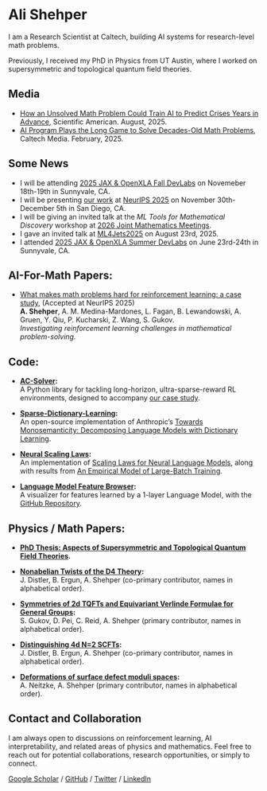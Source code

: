 # Ali Shehper

I am a Research Scientist at Caltech, building AI systems for research-level math problems.

Previously, I received my PhD in Physics from UT Austin, where I worked on supersymmetric and topological quantum field theories.

## Media

- [How an Unsolved Math Problem Could Train AI to Predict Crises Years in Advance](https://www.scientificamerican.com/article/how-this-ai-breakthrough-with-pure-mathematics-and-reinforcement-learning/), Scientific American. August, 2025.
- [AI Program Plays the Long Game to Solve Decades-Old Math Problems](https://www.caltech.edu/about/news/ai-program-plays-the-long-game-to-solve-decades-old-math-problems), Caltech Media. February, 2025.

## Some News

- I will be attending [2025 JAX & OpenXLA Fall DevLabs](https://openxla.org/events/fall_devlab_2025) on Novemeber 18th-19th in Sunnyvale, CA.
- I will be presenting [our work](https://neurips.cc/virtual/2025/poster/118658) at [NeurIPS 2025](https://neurips.cc/) on November 30th-December 5th in San Diego, CA.
- I will be giving an invited talk at the *ML Tools for Mathematical Discovery* workshop at [2026 Joint Mathematics Meetings]([https://meetings.ams.org/math/jmm2026/cfp.cgi](https://jointmathematicsmeetings.org/jmm)). 
- I gave an invited talk at [ML4Jets2025](https://indico.cern.ch/event/1526677/) on August 23rd, 2025.
- I attended [2025 JAX & OpenXLA Summer DevLabs](https://openxla.org/events/summer_devlab_2025) on June 23rd-24th in Sunnyvale, CA.

## AI-For-Math Papers:

- [What makes math problems hard for reinforcement learning: a case study](https://arxiv.org/abs/2408.15332), (Accepted at NeurIPS 2025)  
  **A. Shehper**, A. M. Medina-Mardones, L. Fagan, B. Lewandowski, A. Gruen, Y. Qiu, P. Kucharski, Z. Wang, S. Gukov.  
  *Investigating reinforcement learning challenges in mathematical problem-solving.*

## Code:

- **[AC-Solver](https://github.com/shehper/AC-Solver):**  
  A Python library for tackling long-horizon, ultra-sparse-reward RL environments, designed to accompany [our case study](https://arxiv.org/abs/2408.15332).
  
- **[Sparse-Dictionary-Learning](https://github.com/shehper/sparse-dictionary-learning):**  
  An open-source implementation of Anthropic’s [Towards Monosemanticity: Decomposing Language Models with Dictionary Learning](https://transformer-circuits.pub/2023/monosemantic-features/index.html).
  
- **[Neural Scaling Laws](https://github.com/shehper/scaling_laws):**  
  An implementation of [Scaling Laws for Neural Language Models](https://arxiv.org/abs/2001.08361), along with results from [An Empirical Model of Large-Batch Training](https://arxiv.org/abs/1812.06162).

- **[Language Model Feature Browser](https://shehper.github.io/feature-interface/):**  
  A visualizer for features learned by a 1-layer Language Model, with the [GitHub Repository](https://github.com/shehper/feature-interface).

## Physics / Math Papers:

- **[PhD Thesis: Aspects of Supersymmetric and Topological Quantum Field Theories](https://repositories.lib.utexas.edu/items/5c4fa949-3c47-450b-847f-6d155e2b57d8).**

- **[Nonabelian Twists of the D4 Theory](https://arxiv.org/abs/2112.10227):**  
  J. Distler, B. Ergun, A. Shehper (co-primary contributor, names in alphabetical order).

- **[Symmetries of 2d TQFTs and Equivariant Verlinde Formulae for General Groups](https://arxiv.org/abs/2111.08032):**  
  S. Gukov, D. Pei, C. Reid, A. Shehper (primary contributor, names in alphabetical order).

- **[Distinguishing 4d N=2 SCFTs](https://arxiv.org/abs/2012.15249):**  
  J. Distler, B. Ergun, A. Shehper (co-primary contributor, names in alphabetical order).

- **[Deformations of surface defect moduli spaces](https://arxiv.org/abs/2011.01970):**  
  A. Neitzke, A. Shehper (primary contributor, names in alphabetical order).

## Contact and Collaboration

I am always open to discussions on reinforcement learning, AI interpretability, and related areas of physics and mathematics. Feel free to reach out for potential collaborations, research opportunities, or simply to connect.

[Google Scholar](https://scholar.google.com/citations?user=FkUMJF4AAAAJ&hl=en&oi=ao) / [GitHub](https://github.com/shehper) / [Twitter](https://twitter.com/AShehper) / [LinkedIn](https://www.linkedin.com/in/ali-shehper/)
